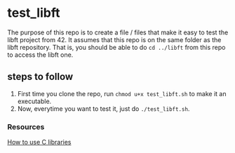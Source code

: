 # test_libft

The purpose of this repo is to create a file / files that make it easy to test the libft project from 42.
It assumes that this repo is on the same folder as the libft repository. That is, you should be able to do
`cd ../libft` from this repo to access the libft one. 

## steps to follow
1. First time you clone the repo, run `chmod u+x test_libft.sh` to make it an executable.
2. Now, everytime you want to test it, just do `./test_libft.sh`.

### Resources
[How to use C libraries](https://www.cs.swarthmore.edu/~newhall/unixhelp/howto_C_libraries.html)
